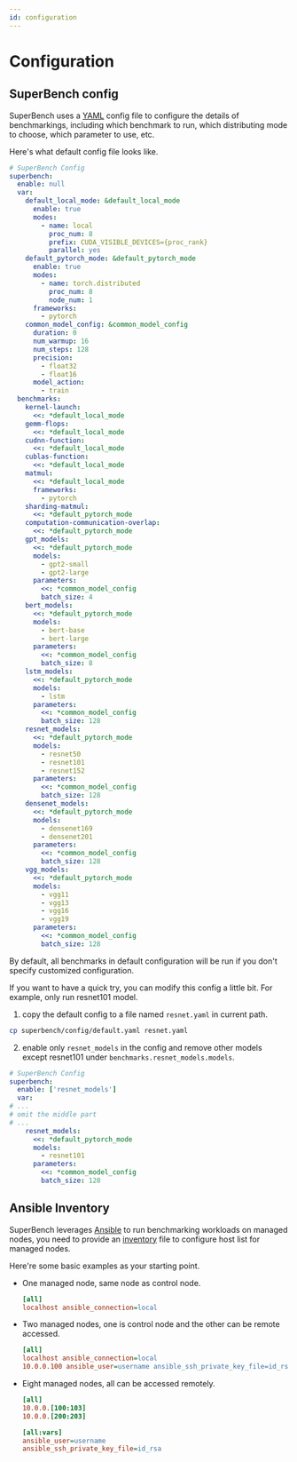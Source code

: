 ```yaml
---
id: configuration
---
```


# Configuration

## SuperBench config

SuperBench uses a [YAML](https://yaml.org/spec/1.2/spec.html) config file to configure the details of benchmarkings,
including which benchmark to run, which distributing mode to choose, which parameter to use, etc.

Here's what default config file looks like.

```yaml title="superbench/config/default.yaml"
# SuperBench Config
superbench:
  enable: null
  var:
    default_local_mode: &default_local_mode
      enable: true
      modes:
        - name: local
          proc_num: 8
          prefix: CUDA_VISIBLE_DEVICES={proc_rank}
          parallel: yes
    default_pytorch_mode: &default_pytorch_mode
      enable: true
      modes:
        - name: torch.distributed
          proc_num: 8
          node_num: 1
      frameworks:
        - pytorch
    common_model_config: &common_model_config
      duration: 0
      num_warmup: 16
      num_steps: 128
      precision:
        - float32
        - float16
      model_action:
        - train
  benchmarks:
    kernel-launch:
      <<: *default_local_mode
    gemm-flops:
      <<: *default_local_mode
    cudnn-function:
      <<: *default_local_mode
    cublas-function:
      <<: *default_local_mode
    matmul:
      <<: *default_local_mode
      frameworks:
        - pytorch
    sharding-matmul:
      <<: *default_pytorch_mode
    computation-communication-overlap:
      <<: *default_pytorch_mode
    gpt_models:
      <<: *default_pytorch_mode
      models:
        - gpt2-small
        - gpt2-large
      parameters:
        <<: *common_model_config
        batch_size: 4
    bert_models:
      <<: *default_pytorch_mode
      models:
        - bert-base
        - bert-large
      parameters:
        <<: *common_model_config
        batch_size: 8
    lstm_models:
      <<: *default_pytorch_mode
      models:
        - lstm
      parameters:
        <<: *common_model_config
        batch_size: 128
    resnet_models:
      <<: *default_pytorch_mode
      models:
        - resnet50
        - resnet101
        - resnet152
      parameters:
        <<: *common_model_config
        batch_size: 128
    densenet_models:
      <<: *default_pytorch_mode
      models:
        - densenet169
        - densenet201
      parameters:
        <<: *common_model_config
        batch_size: 128
    vgg_models:
      <<: *default_pytorch_mode
      models:
        - vgg11
        - vgg13
        - vgg16
        - vgg19
      parameters:
        <<: *common_model_config
        batch_size: 128
```

By default, all benchmarks in default configuration will be run if you don't specify customized configuration.

If you want to have a quick try, you can modify this config a little bit. For example, only run resnet101 model.
1. copy the default config to a file named `resnet.yaml` in current path.
  ```bash
  cp superbench/config/default.yaml resnet.yaml
  ```
2. enable only `resnet_models` in the config and remove other models except resnet101 under `benchmarks.resnet_models.models`.
  ```yaml {3,11} title="resnet.yaml"
  # SuperBench Config
  superbench:
    enable: ['resnet_models']
    var:
  # ...
  # omit the middle part
  # ...
      resnet_models:
        <<: *default_pytorch_mode
        models:
          - resnet101
        parameters:
          <<: *common_model_config
          batch_size: 128
  ```

## Ansible Inventory

SuperBench leverages [Ansible](https://docs.ansible.com/ansible/latest/) to run benchmarking workloads on managed nodes,
you need to provide an [inventory](https://docs.ansible.com/ansible/latest/user_guide/intro_inventory.html) file
to configure host list for managed nodes.

Here're some basic examples as your starting point.
* One managed node, same node as control node.
  ```ini title="local.ini"
  [all]
  localhost ansible_connection=local
  ```
* Two managed nodes, one is control node and the other can be remote accessed.
  ```ini title="mix.ini"
  [all]
  localhost ansible_connection=local
  10.0.0.100 ansible_user=username ansible_ssh_private_key_file=id_rsa
  ```
* Eight managed nodes, all can be accessed remotely.
  ```ini title="remote.ini"
  [all]
  10.0.0.[100:103]
  10.0.0.[200:203]

  [all:vars]
  ansible_user=username
  ansible_ssh_private_key_file=id_rsa
  ```
